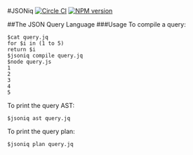 #JSONiq
[![Circle CI](https://circleci.com/gh/wcandillon/jsoniq/tree/master.svg?style=svg)](https://circleci.com/gh/wcandillon/jsoniq/tree/master) [![NPM version](http://img.shields.io/npm/v/jsoniq.svg?style=flat)](http://badge.fury.io/js/jsoniq)

##The JSON Query Language
###Usage
To compile a query:
```base
$cat query.jq
for $i in (1 to 5)
return $i
$jsoniq compile query.jq
$node query.js
1
2
3
4
5
```

To print the query AST:
```base
$jsoniq ast query.jq
```

To print the query plan:
```base
$jsoniq plan query.jq
```
